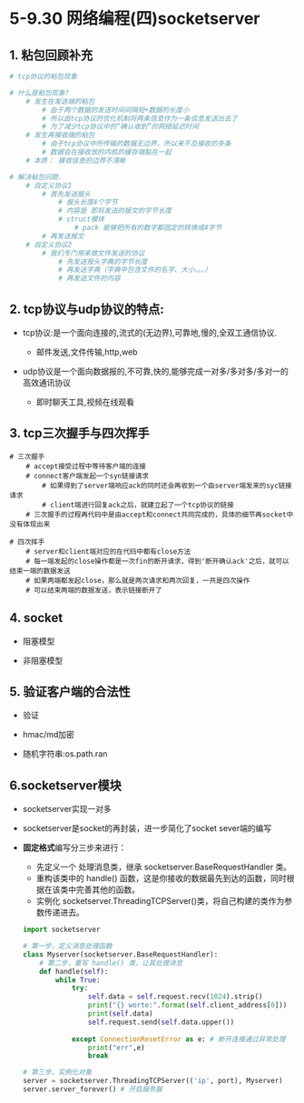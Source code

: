 # 5-9.30 网络编程(四)socketserver

## 1. 粘包回顾补充

```python
# tcp协议的粘包现象

# 什么是粘包现象?
    # 发生在发送端的粘包
        # 由于两个数据的发送时间间隔短+数据的长度小
        # 所以由tcp协议的优化机制将两条信息作为一条信息发送出去了
        # 为了减少tcp协议中的“确认收到”的网络延迟时间
    # 发生再接收端的粘包
        # 由于tcp协议中所传输的数据无边界，所以来不及接收的多条
        # 数据会在接收放的内核的缓存端黏在一起
    # 本质： 接收信息的边界不清晰

# 解决粘包问题.
    # 自定义协议1
        # 首先发送报头
            # 报头长度4个字节
            # 内容是 即将发送的报文的字节长度
            # struct模块
                # pack 能够把所有的数字都固定的转换成4字节
        # 再发送报文
    # 自定义协议2
        # 我们专门用来做文件发送的协议
            # 先发送报头字典的字节长度
            # 再发送字典（字典中包含文件的名字、大小。。。）
            # 再发送文件的内容
```

## 2. tcp协议与udp协议的特点:

- tcp协议:是一个面向连接的,流式的(无边界),可靠地,慢的,全双工通信协议.
  - 邮件发送,文件传输,http,web

- udp协议是一个面向数据报的,不可靠,快的,能够完成一对多/多对多/多对一的高效通讯协议
  - 即时聊天工具,视频在线观看

## 3. tcp三次握手与四次挥手

```
# 三次握手
    # accept接受过程中等待客户端的连接
    # connect客户端发起一个syn链接请求
        # 如果得到了server端响应ack的同时还会再收到一个由server端发来的syc链接请求
        # client端进行回复ack之后，就建立起了一个tcp协议的链接
    # 三次握手的过程再代码中是由accept和connect共同完成的，具体的细节再socket中没有体现出来

# 四次挥手
    # server和client端对应的在代码中都有close方法
    # 每一端发起的close操作都是一次fin的断开请求，得到'断开确认ack'之后，就可以结束一端的数据发送
    # 如果两端都发起close，那么就是两次请求和两次回复，一共是四次操作
    # 可以结束两端的数据发送，表示链接断开了
```

## 4. socket    

- 阻塞模型

- 非阻塞模型

## 5. 验证客户端的合法性

- 验证

- hmac/md加密
- 随机字符串:os.path.ran

## 6.socketserver模块

- socketserver实现一对多

- socketserver是socket的再封装，进一步简化了socket sever端的编写

- **固定格式**编写分三步来进行：

  - 先定义一个 处理消息类，继承 socketserver.BaseRequestHandler 类。
  - 重构该类中的 handle() 函数，这是你接收的数据最先到达的函数，同时根据在该类中完善其他的函数。
  - 实例化 socketserver.ThreadingTCPServer()类，将自己构建的类作为参数传递进去。

  ```python
  import socketserver
  
  # 第一步，定义消息处理函数
  class Myserver(socketserver.BaseRequestHandler):
      # 第二步，重写 handle() 类，让其处理消息
      def handle(self):
          while True:
              try:
                  self.data = self.request.recv(1024).strip()
                  print("{} worte:".format(self.client_address[0]))
                  print(self.data)
                  self.request.send(self.data.upper())
               
              except ConnectionResetError as e: # 断开连接通过异常处理
                  print("err",e)
                  break
  
  # 第三步，实例化对象
  server = socketserver.ThreadingTCPServer(('ip', port), Myserver)
  server.server_forever() # 开启服务器
  
  ```

  